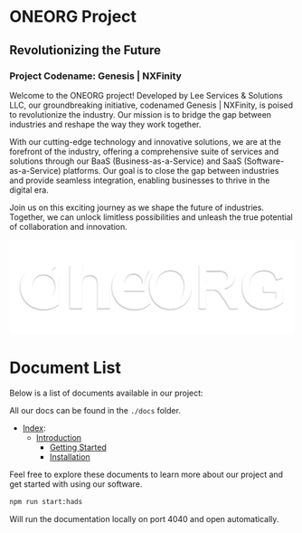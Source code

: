 # ONEORG Project

## Revolutionizing the Future

### Project Codename: Genesis | NXFinity

Welcome to the ONEORG project! Developed by Lee Services & Solutions LLC, our groundbreaking initiative, codenamed Genesis | NXFinity, is poised to revolutionize the industry. Our mission is to bridge the gap between industries and reshape the way they work together.

With our cutting-edge technology and innovative solutions, we are at the forefront of the industry, offering a comprehensive suite of services and solutions through our BaaS (Business-as-a-Service) and SaaS (Software-as-a-Service) platforms. Our goal is to close the gap between industries and provide seamless integration, enabling businesses to thrive in the digital era.

Join us on this exciting journey as we shape the future of industries. Together, we can unlock limitless possibilities and unleash the true potential of collaboration and innovation.

![Image](./assets/images/logos/oneorg_light.png)

# Document List

Below is a list of documents available in our project:

All our docs can be found in the `./docs` folder.

- [Index](./docs/index.md):
  - [Introduction](./docs/introduction.md)
    - [Getting Started](./docs/getting_started/getting_started.md)
    - [Installation](./docs/getting_started/installation.md)

Feel free to explore these documents to learn more about our project and get started with using our software.

```bash
npm run start:hads
```
Will run the documentation locally on port 4040 and open automatically.
